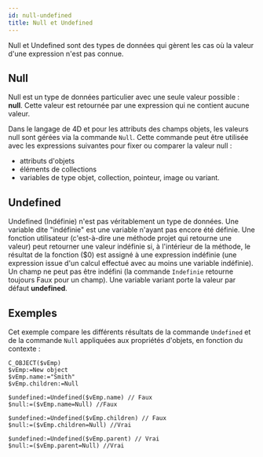 ```yaml
---
id: null-undefined
title: Null et Undefined
---
```


Null et Undefined sont des types de données qui gèrent les cas où la valeur d'une expression n'est pas connue.

## Null

Null est un type de données particulier avec une seule valeur possible : **null**. Cette valeur est retournée par une expression qui ne contient aucune valeur.

Dans le langage de 4D et pour les attributs des champs objets, les valeurs null sont gérées via la commande `Null`. Cette commande peut être utilisée avec les expressions suivantes pour fixer ou comparer la valeur null :

- attributs d'objets
- éléments de collections
- variables de type objet, collection, pointeur, image ou variant.

## Undefined

Undefined (Indéfinie) n'est pas véritablement un type de données. Une variable dite "indéfinie" est une variable n'ayant pas encore été définie. Une fonction utilisateur (c'est-à-dire une méthode projet qui retourne une valeur) peut retourner une valeur indéfinie si, à l'intérieur de la méthode, le résultat de la fonction ($0) est assigné à une expression indéfinie (une expression issue d'un calcul effectué avec au moins une variable indéfinie). Un champ ne peut pas être indéfini (la commande `Indefinie` retourne toujours Faux pour un champ). Une variable variant porte la valeur par défaut **undefined**.

## Exemples

Cet exemple compare les différents résultats de la commande `Undefined` et de la commande `Null` appliquées aux propriétés d'objets, en fonction du contexte :

```4d
C_OBJECT($vEmp)
$vEmp:=New object
$vEmp.name:="Smith"
$vEmp.children:=Null

$undefined:=Undefined($vEmp.name) // Faux
$null:=($vEmp.name=Null) //Faux

$undefined:=Undefined($vEmp.children) // Faux
$null:=($vEmp.children=Null) //Vrai

$undefined:=Undefined($vEmp.parent) // Vrai
$null:=($vEmp.parent=Null) //Vrai
```
